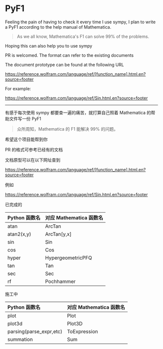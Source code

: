 # PyF1

Feeling the pain of having to check it every time I use sympy, I plan to write a PyF1 according to the help manual of Mathematica.

> As we all know, Mathematica's F1 can solve 99% of the problems.

Hoping this can also help you to use sympy

PR is welcomed. The format can refer to the existing documents

The document prototype can be found at the following URL

<https://reference.wolfram.com/language/ref/[function_name].html.en?source=footer>

For example:

<https://reference.wolfram.com/language/ref/Sin.html.en?source=footer>

---

有感于每次使用 sympy 都要查一遍的痛苦，就打算自己照着 Mathematica 的帮助文件写一份 PyF1

> 众所周知，Mathematica 的 F1 能解决 99% 的问题。

希望这个项目能帮到你

PR 的格式可参考已经有的文档

文档原型可以在以下网址查到

<https://reference.wolfram.com/language/ref/[function_name].html.en?source=footer>

例如

<https://reference.wolfram.com/language/ref/Sin.html.en?source=footer>

已完成的

| Python 函数名 | 对应 Mathematica 函数名 |
| :------------ | :---------------------- |
| atan          | ArcTan                  |
| atan2(x,y)    | ArcTan[y,x]             |
| sin           | Sin                     |
| cos           | Cos                     |
| hyper         | HypergeometricPFQ       |
| tan           | Tan                     |
| sec           | Sec                     |
| rf            | Pochhammer              |


施工中

| Python 函数名           | 对应 Mathematica 函数名 |
| :---------------------- | :---------------------- |
| plot                    | Plot                    |
| plot3d                  | Plot3D                  |
| parsing(parse_expr,etc) | ToExpression            |
| summation               | Sum                     |